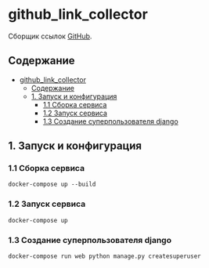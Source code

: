 # github_link_collector

Сборщик ссылок [GitHub](https://github.com/).

## Содержание

- [github_link_collector](#github_link_collector)
  - [Содержание](#содержание)
  - [1. Запуск и конфигурация](#1-запуск-и-конфигурация)
    - [1.1 Сборка сервиса](#11-сборка-сервиса)
    - [1.2 Запуск сервиса](#12-запуск-сервиса)
    - [1.3 Создание суперпользователя django](#13-создание-суперпользователя-django)

## 1. Запуск и конфигурация

### 1.1 Сборка сервиса
```docker-compose up --build```

### 1.2 Запуск сервиса
```docker-compose up```

### 1.3 Создание суперпользователя django
```docker-compose run web python manage.py createsuperuser```
